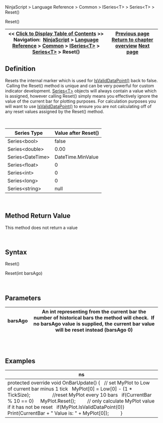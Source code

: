 ﻿


NinjaScript \> Language Reference \> Common \> ISeries\<T\> \> Series\<T\> \> Reset()






















Reset()







| \<\< [Click to Display Table of Contents](reset.md) \>\> **Navigation:**     [NinjaScript](ninjascript-1.md) \> [Language Reference](language_reference_wip-1.md) \> [Common](common-1.md) \> [ISeries\<T\>](iseriest-1.md) \> [Series\<T\>](seriest-1.md) \> Reset() | [Previous page](seriest-1.md) [Return to chapter overview](seriest-1.md) [Next page](priceseries-1.md) |
| --- | --- |











## Definition


Resets the internal marker which is used for [IsValidDataPoint()](isvaliddatapoint-1.md) back to false.  Calling the Reset() method is unique and can be very powerful for custom indicator development. [Series\<T\>](seriest-1.md) objects will always contain a value which is assigned, however calling Reset() simply means you effectively ignore the value of the current bar for plotting purposes. For calculation purposes you will want to use [IsValidDataPoint()](isvaliddatapoint-1.md) to ensure you are not calculating off of any reset values assigned by the Reset() method.


 




| Series Type | Value after Reset() |
| --- | --- |
| Series\<bool\> | false |
| Series\<double\> | 0\.00 |
| Series\<DateTime\> | DateTime.MinValue |
| Series\<float\> | 0 |
| Series\<int\> | 0 |
| Series\<long\> | 0 |
| Series\<string\> | null |



 


## Method Return Value


This method does not return a value


 


## Syntax


Reset()  

Reset(int barsAgo)


 


## Parameters




| barsAgo | An int representing from the current bar the number of historical bars the method will check.  If no barsAgo value is supplied, the current bar value will be reset instead (barsAgo 0\) |
| --- | --- |



## 


 


## Examples




| ns |
| --- |
| protected override void OnBarUpdate() {    // set MyPlot to Low of current bar minus 1 tick    MyPlot\[0] \= Low\[0] \- (1 \* TickSize);                  //reset MyPlot every 10 bars    if(CurrentBar % 10 \=\= 0)      MyPlot.Reset();          // only calculate MyPlot value if it has not be reset    if(MyPlot.IsValidDataPoint(0))      Print(CurrentBar \+ " Value is: " \+ MyPlot\[0]);          } |









